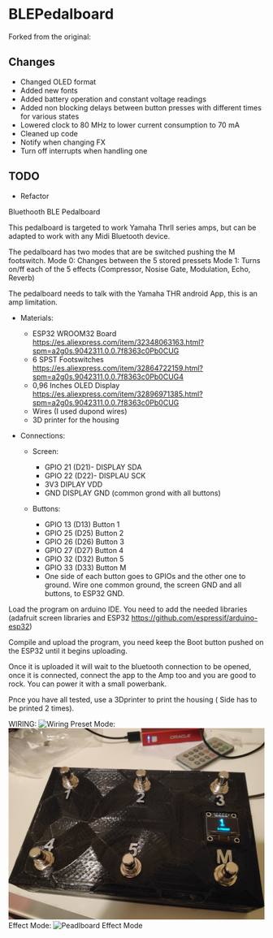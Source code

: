 # BLEPedalboard

Forked from the original:

## Changes
- Changed OLED format
- Added new fonts 
- Added battery operation and constant voltage readings 
- Added non blocking delays between button presses with different times for various states 
- Lowered clock to 80 MHz to lower current consumption to 70 mA
- Cleaned up code 
- Notify when changing FX 
- Turn off interrupts when handling one


## TODO
- Refactor 


Bluethooth BLE Pedalboard

This pedalboard is targeted to work Yamaha ThrII series amps, but can be adapted to work with any Midi Bluetooth device.

The pedalboard has two modes that are be switched pushing the M footswitch.
Mode 0: Changes between the 5 stored pressets
Mode 1: Turns on/ff each of the 5 effects (Compressor, Nosise Gate, Modulation, Echo, Reverb)

The pedalboard needs to talk with the Yamaha THR android App, this is an amp limitation.

* Materials:
  * ESP32 WROOM32 Board https://es.aliexpress.com/item/32348063163.html?spm=a2g0s.9042311.0.0.7f8363c0Pb0CUG
  * 6 SPST Footswitches https://es.aliexpress.com/item/32864722159.html?spm=a2g0s.9042311.0.0.7f8363c0Pb0CUG4
  * 0,96 Inches OLED Display https://es.aliexpress.com/item/32896971385.html?spm=a2g0s.9042311.0.0.7f8363c0Pb0CUG
  * Wires (I used dupond wires)
  * 3D printer for the housing

* Connections:
  * Screen:
    * GPIO 21 (D21)- DISPLAY SDA
    * GPIO 22 (D22)- DISPLAU SCK
    * 3V3 		       DIPLAY  VDD
    * GND			       DISPLAY GND (common grond with all buttons)

  * Buttons:
    * GPIO 13 (D13)		   Button 1
    * GPIO 25	(D25)	    Button 2
    * GPIO 26	(D26)	    Button 3
    * GPIO 27	(D27)	    Button 4
    * GPIO 32	(D32)	    Button 5
    * GPIO 33 (D33)     Button M
    * One side of each button goes to GPIOs and the other one to ground. Wire one common ground, the screen GND and all buttons, to ESP32 GND.

Load the program on arduino IDE. You need to add the needed libraries (adafruit screen libraries and ESP32 https://github.com/espressif/arduino-esp32)

Compile and upload the program, you need keep the Boot button pushed on the ESP32 until it begins uploading.

Once it is uploaded it will wait to the bluetooth connection to be opened, once it is connected, connect the app to the Amp too and you are good to rock. You can power it with a small powerbank.

Pnce you have all tested, use a 3Dprinter to print the housing ( Side has to be printed 2 times).

WIRING:
![Wiring](images/wiring.jpg)
Preset Mode:
![Pedalboard Presset Mode](images/image1.jpg)
Effect Mode:
![Peadlboard Effect Mode](images/image2.jpg)

